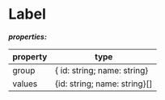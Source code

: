 # Label

**_properties:_**

| property | type                         |
| -------- | ---------------------------- |
| group    | { id: string; name: string}  |
| values   | {id: string; name: string}[] |
